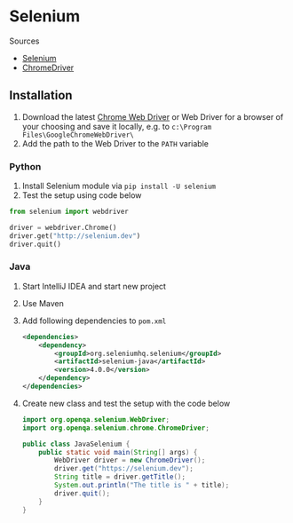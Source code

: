 # Selenium

Sources

* [Selenium](https://www.selenium.dev/documentation/)
* [ChromeDriver](https://chromedriver.chromium.org/)

## Installation

1. Download the latest [Chrome Web Driver](https://chromedriver.storage.googleapis.com/index.html)
    or Web Driver for a browser of your choosing and save it locally, e.g. to
   `c:\Program Files\GoogleChromeWebDriver\`
2. Add the path to the Web Driver to the `PATH` variable

### Python

1. Install Selenium module via `pip install -U selenium`
2. Test the setup using code below

```python
from selenium import webdriver

driver = webdriver.Chrome()
driver.get("http://selenium.dev")
driver.quit()
```

### Java

1. Start IntelliJ IDEA and start new project
2. Use Maven
3. Add following dependencies to `pom.xml`

    ```xml
    <dependencies>
        <dependency>
            <groupId>org.seleniumhq.selenium</groupId>
            <artifactId>selenium-java</artifactId>
            <version>4.0.0</version>
        </dependency>
    </dependencies>
    ```

4. Create new class and test the setup with the code below

    ```java
    import org.openqa.selenium.WebDriver;
    import org.openqa.selenium.chrome.ChromeDriver;

    public class JavaSelenium {
        public static void main(String[] args) {
            WebDriver driver = new ChromeDriver();
            driver.get("https://selenium.dev");
            String title = driver.getTitle();
            System.out.println("The title is " + title);
            driver.quit();
        }
    }
    ```
